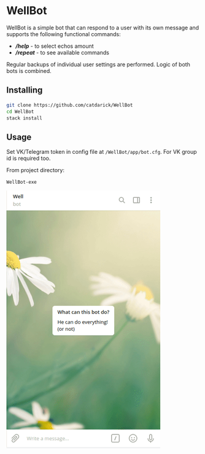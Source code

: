 # WellBot

WellBot is a simple bot that can respond to a user with its own message and supports the following functional commands:
  - *__/help__*   - to select echos amount
  - *__/repeat__* - to see available commands
  
Regular backups of individual user settings are performed.
Logic of both bots is combined.

## Installing

```sh
git clone https://github.com/catdarick/WellBot
cd WellBot
stack install
```

## Usage
Set VK/Telegram token in config file at `/WellBot/app/bot.cfg`.
For VK group id is required too.

From project directory:
```sh
WellBot-exe
```



![alt text](https://github.com/catdarick/WellBot/blob/Class/Demo.gif?raw=true)


